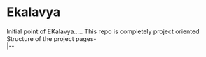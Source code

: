 # Ekalavya
Initial point of EKalavya.....
This repo is completely project oriented 
Structure of the project 
pages-  
    |-- 
